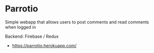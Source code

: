 # Parrotio
Simple webapp that allows users to post comments and read comments when logged in

Backend: Firebase / Redux

* https://parrotio.herokuapp.com/
